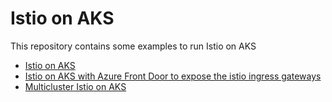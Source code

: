 # Istio on AKS

This repository contains some examples to run Istio on AKS

* [Istio on AKS](istio-on-aks/README.md)
* [Istio on AKS with Azure Front Door to expose the istio ingress gateways](istio-on-aks-with-front-door/README.md)
* [Multicluster Istio on AKS](multicluster-istio-on-aks/README.md)
